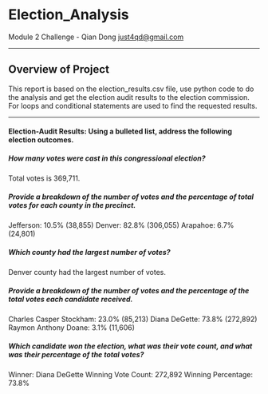 # Election_Analysis

Module 2 Challenge  - Qian Dong <just4qd@gmail.com>

---

## Overview of Project
This report is based on the election_results.csv file, use python code to do the analysis and get the election audit results to the election commission. For loops and conditional statements are used to find the requested results.

---
#### Election-Audit Results: Using a bulleted list, address the following election outcomes. 

##### How many votes were cast in this congressional election?
Total votes is 369,711.
##### Provide a breakdown of the number of votes and the percentage of total votes for each county in the precinct.
Jefferson: 10.5% (38,855)
Denver: 82.8% (306,055)
Arapahoe: 6.7% (24,801)
##### Which county had the largest number of votes?
Denver county had the largest number of votes.
##### Provide a breakdown of the number of votes and the percentage of the total votes each candidate received.
Charles Casper Stockham: 23.0% (85,213)
Diana DeGette: 73.8% (272,892)
Raymon Anthony Doane: 3.1% (11,606)
##### Which candidate won the election, what was their vote count, and what was their percentage of the total votes?
Winner: Diana DeGette
Winning Vote Count: 272,892
Winning Percentage: 73.8%
